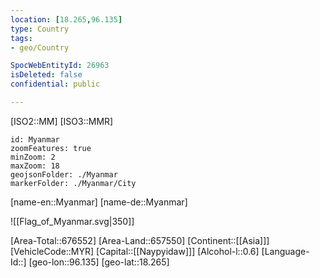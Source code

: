 ```yaml
---
location: [18.265,96.135]
type: Country
tags:
- geo/Country

SpocWebEntityId: 26963
isDeleted: false
confidential: public

---
```

[ISO2::MM]
[ISO3::MMR]
```leaflet
id: Myanmar
zoomFeatures: true 
minZoom: 2 
maxZoom: 18
geojsonFolder: ./Myanmar
markerFolder: ./Myanmar/City
```

[name-en::Myanmar]
[name-de::Myanmar]

![[Flag_of_Myanmar.svg|350]]


[Area-Total::676552]
[Area-Land::657550]
[Continent::[[Asia]]]
[VehicleCode::MYR]
[Capital::[[Naypyidaw]]]
[Alcohol-l::0.6]
[Language-Id::]
[geo-lon::96.135]
[geo-lat::18.265]

